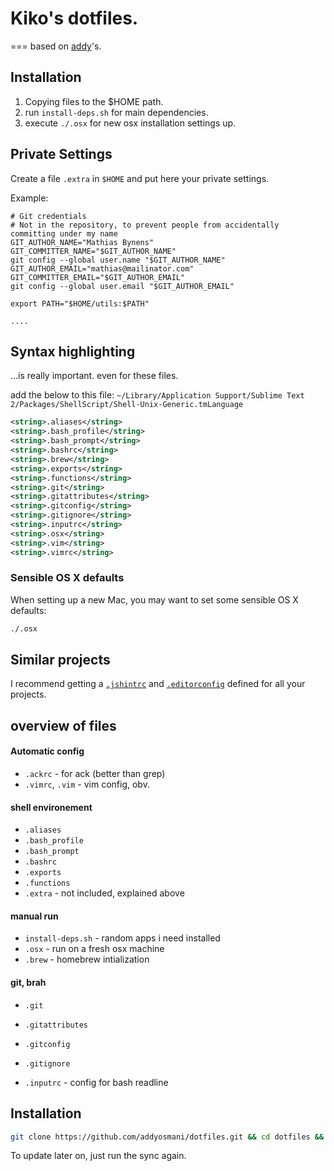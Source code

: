 # Kiko's dotfiles.
===
based on [addy](https://github.com/addyosmani)'s.

## Installation

1. Copying files to the $HOME path.
2. run `install-deps.sh` for main dependencies.
3. execute `./.osx` for new osx installation settings up.


## Private Settings

Create a file `.extra` in `$HOME` and put here your private settings.

Example:

   	# Git credentials
	# Not in the repository, to prevent people from accidentally committing under my name
	GIT_AUTHOR_NAME="Mathias Bynens"
	GIT_COMMITTER_NAME="$GIT_AUTHOR_NAME"
	git config --global user.name "$GIT_AUTHOR_NAME"
	GIT_AUTHOR_EMAIL="mathias@mailinator.com"
	GIT_COMMITTER_EMAIL="$GIT_AUTHOR_EMAIL"
	git config --global user.email "$GIT_AUTHOR_EMAIL"
	
	export PATH="$HOME/utils:$PATH"
	
	....
	

## Syntax highlighting

…is really important. even for these files.

add the below to this file: `~/Library/Application Support/Sublime Text 2/Packages/ShellScript/Shell-Unix-Generic.tmLanguage`

```xml
<string>.aliases</string>
<string>.bash_profile</string>
<string>.bash_prompt</string>
<string>.bashrc</string>
<string>.brew</string>
<string>.exports</string>
<string>.functions</string>
<string>.git</string>
<string>.gitattributes</string>
<string>.gitconfig</string>
<string>.gitignore</string>
<string>.inputrc</string>
<string>.osx</string>
<string>.vim</string>
<string>.vimrc</string>
```



### Sensible OS X defaults

When setting up a new Mac, you may want to set some sensible OS X defaults:

```bash
./.osx
```

## Similar projects

I recommend getting a [`.jshintrc`](https://github.com/jshint/node-jshint/blob/master/.jshintrc) and [`.editorconfig`](http://editorconfig.org/) defined for all your projects.





## overview of files

####  Automatic config
* `.ackrc` - for ack (better than grep)
* `.vimrc`, `.vim` - vim config, obv.

#### shell environement
* `.aliases`
* `.bash_profile`
* `.bash_prompt`
* `.bashrc`
* `.exports`
* `.functions`
* `.extra` - not included, explained above

#### manual run
* `install-deps.sh` - random apps i need installed
* `.osx` - run on a fresh osx machine
* `.brew` - homebrew intialization

#### git, brah
* `.git`
* `.gitattributes`
* `.gitconfig`
* `.gitignore`

* `.inputrc` - config for bash readline


## Installation

```bash
git clone https://github.com/addyosmani/dotfiles.git && cd dotfiles && ./sync.sh
```

To update later on, just run the sync again.